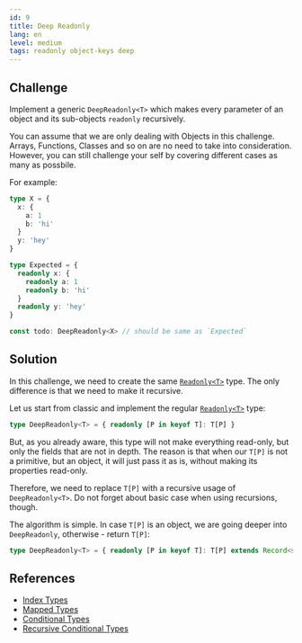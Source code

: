 ```yaml
---
id: 9
title: Deep Readonly
lang: en
level: medium
tags: readonly object-keys deep
---
```


## Challenge

Implement a generic `DeepReadonly<T>` which makes every parameter of an object and its sub-objects `readonly` recursively.

You can assume that we are only dealing with Objects in this challenge.
Arrays, Functions, Classes and so on are no need to take into consideration.
However, you can still challenge your self by covering different cases as many as possbile.

For example:

```ts
type X = {
  x: {
    a: 1
    b: 'hi'
  }
  y: 'hey'
}

type Expected = {
  readonly x: {
    readonly a: 1
    readonly b: 'hi'
  }
  readonly y: 'hey'
}

const todo: DeepReadonly<X> // should be same as `Expected`
```

## Solution

In this challenge, we need to create the same [`Readonly<T>`](./easy-readonly.md) type.
The only difference is that we need to make it recursive.

Let us start from classic and implement the regular [`Readonly<T>`](./easy-readonly.md) type:

```ts
type DeepReadonly<T> = { readonly [P in keyof T]: T[P] }
```

But, as you already aware, this type will not make everything read-only, but only the fields that are not in depth.
The reason is that when our `T[P]` is not a primitive, but an object, it will just pass it as is, without making its properties read-only.

Therefore, we need to replace `T[P]` with a recursive usage of `DeepReadonly<T>`.
Do not forget about basic case when using recursions, though.

The algorithm is simple.
In case `T[P]` is an object, we are going deeper into `DeepReadonly`, otherwise - return `T[P]`:

```ts
type DeepReadonly<T> = { readonly [P in keyof T]: T[P] extends Record<string, unknown> ? DeepReadonly<T[P]> : T[P] }
```

## References

- [Index Types](https://www.typescriptlang.org/docs/handbook/advanced-types.html#index-types)
- [Mapped Types](https://www.typescriptlang.org/docs/handbook/advanced-types.html#mapped-types)
- [Conditional Types](https://www.typescriptlang.org/docs/handbook/advanced-types.html#conditional-types)
- [Recursive Conditional Types](https://www.typescriptlang.org/docs/handbook/release-notes/typescript-4-1.html#recursive-conditional-types)
